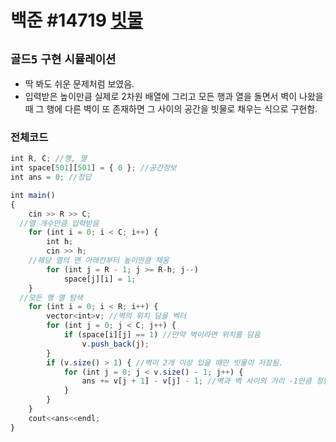 # 백준 #14719 [빗물](https://www.acmicpc.net/problem/14719)
`골드5` `구현` `시뮬레이션`
---
- 딱 봐도 쉬운 문제처럼 보였음. 
- 입력받은 높이만큼 실제로 2차원 배열에 그리고 모든 행과 열을 돌면서 벽이 나왔을 때 그 행에 다른 벽이 또 존재하면 그 사이의 공간을 빗물로 채우는 식으로 구현함.

### 전체코드
```jsx
int R, C; //행, 열
int space[501][501] = { 0 }; //공간정보
int ans = 0; //정답

int main()
{
	cin >> R >> C;
  //열 개수만큼 입력받음
	for (int i = 0; i < C; i++) {
		int h;
		cin >> h;
    //해당 열의 맨 아래칸부터 높이만큼 채움
		for (int j = R - 1; j >= R-h; j--) 
			space[j][i] = 1;
	}
  //모든 행 열 탐색
	for (int i = 0; i < R; i++) {
		vector<int>v; //벽의 위치 담을 벡터
		for (int j = 0; j < C; j++) {
			if (space[i][j] == 1) //만약 벽이라면 위치를 담음
				v.push_back(j);
		}
		if (v.size() > 1) { //벽이 2개 이상 있을 때만 빗물이 저장됨.
			for (int j = 0; j < v.size() - 1; j++) {
				ans += v[j + 1] - v[j] - 1; //벽과 벽 사이의 거리 -1만큼 정답에 더해줌
			}
		}
	}
	cout<<ans<<endl;
}
```
